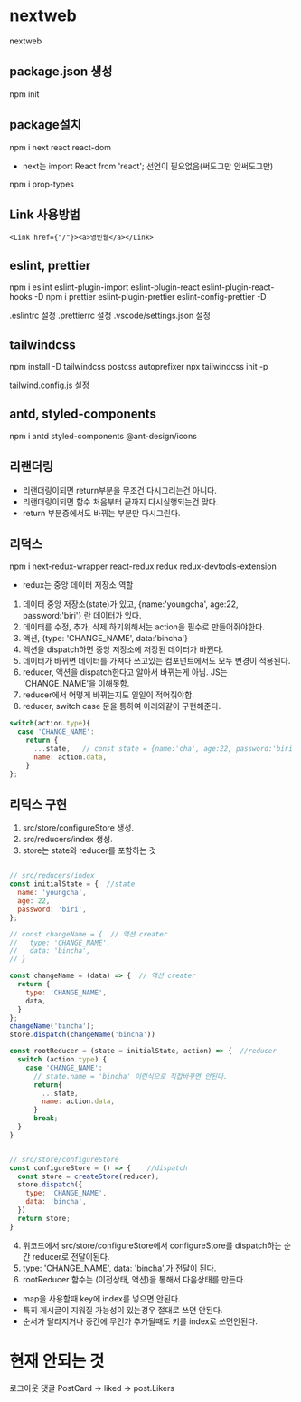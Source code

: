 # nextweb
nextweb

## package.json 생성
npm init

## package설치

npm i next react react-dom

- next는 import React from 'react'; 선언이 필요없음(써도그만 안써도그만)

npm i prop-types

## Link 사용방법

``<Link href={"/"}><a>영빈웹</a></Link>``

## eslint, prettier

npm i eslint eslint-plugin-import eslint-plugin-react eslint-plugin-react-hooks -D
npm i prettier eslint-plugin-prettier eslint-config-prettier -D

.eslintrc 설정
.prettierrc 설정
.vscode/settings.json 설정

## tailwindcss

npm install -D tailwindcss postcss autoprefixer
npx tailwindcss init -p

tailwind.config.js 설정

## antd, styled-components

npm i antd styled-components @ant-design/icons

## 리랜더링

- 리랜더링이되면 return부분을 무조건 다시그리는건 아니다.
- 리랜더링이되면 함수 처음부터 끝까지 다시실행되는건 맞다.
- return 부분중에서도 바뀌는 부분만 다시그린다.

## 리덕스

npm i next-redux-wrapper react-redux redux redux-devtools-extension

- redux는 중앙 데이터 저장소 역할

1. 데이터 중앙 저장소(state)가 있고, {name:'youngcha', age:22, password:'biri'} 란 데이터가 있다.
2. 데이터를 수정, 추가, 삭제 하기위해서는 action을 필수로 만들어줘야한다.
3. 액션, {type: 'CHANGE_NAME', data:'bincha'}
4. 액션을 dispatch하면 중앙 저장소에 저장된 데이터가 바뀐다.
5. 데이터가 바뀌면 데이터를 가져다 쓰고있는 컴포넌트에서도 모두 변경이 적용된다.
6. reducer, 액션을 dispatch한다고 알아서 바뀌는게 아님. JS는 'CHANGE_NAME'을 이해못함.
7. reducer에서 어떻게 바뀌는지도 일일이 적어줘야함.
8. reducer, switch case 문을 통하여 아래와같이 구현해준다.

``` javascript
switch(action.type){
  case 'CHANGE_NAME': 
    return {
      ...state,   // const state = {name:'cha', age:22, password:'biri'}라고 가정
      name: action.data,
    }
};
```

## 리덕스 구현

1. src/store/configureStore 생성.
2. src/reducers/index 생성.
3. store는 state와 reducer를 포함하는 것

``` javascript

// src/reducers/index
const initialState = {  //state
  name: 'youngcha',
  age: 22,
  password: 'biri',
};

// const changeName = {  // 액션 creater
//   type: 'CHANGE_NAME',
//   data: 'bincha',
// }

const changeName = (data) => {  // 액션 creater
  return {
    type: 'CHANGE_NAME',
    data,
  }
};
changeName('bincha');
store.dispatch(changeName('bincha'))

const rootReducer = (state = initialState, action) => {  //reducer
  switch (action.type) {
    case 'CHANGE_NAME':
      // state.name = 'bincha' 이런식으로 직접바꾸면 안된다.
      return{
        ...state,
        name: action.data,
      }
      break;
  }
}


// src/store/configureStore
const configureStore = () => {    //dispatch
  const store = createStore(reducer);
  store.dispatch({
    type: 'CHANGE_NAME',
    data: 'bincha',
  })
  return store;
}

```

4. 위코드에서 src/store/configureStore에서 configureStore를 dispatch하는 순간 reducer로 전달이된다.
5. type: 'CHANGE_NAME', data: 'bincha',가 전달이 된다.
6. rootReducer 함수는 (이전상태, 액션)을 통해서 다음상태를 만든다.

- map을 사용할때 key에 index를 넣으면 안된다. 
- 특히 게시글이 지워질 가능성이 있는경우 절대로 쓰면 안된다.
- 순서가 달라지거나 중간에 무언가 추가될때도 키를 index로 쓰면안된다.



# 현재 안되는 것

로그아웃
댓글
PostCard -> liked -> post.Likers